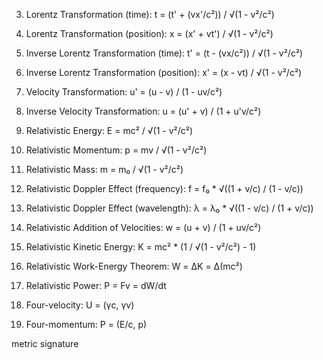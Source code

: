 
3. Lorentz Transformation (time): t = (t' + (vx'/c²)) / √(1 - v²/c²)
4. Lorentz Transformation (position): x = (x' + vt') / √(1 - v²/c²)
5. Inverse Lorentz Transformation (time): t' = (t - (vx/c²)) / √(1 - v²/c²)
6. Inverse Lorentz Transformation (position): x' = (x - vt) / √(1 - v²/c²)
7. Velocity Transformation: u' = (u - v) / (1 - uv/c²)
8. Inverse Velocity Transformation: u = (u' + v) / (1 + u'v/c²)

10. Relativistic Energy: E = mc² / √(1 - v²/c²)
11. Relativistic Momentum: p = mv / √(1 - v²/c²)
12. Relativistic Mass: m = m₀ / √(1 - v²/c²)
13. Relativistic Doppler Effect (frequency): f = f₀ * √((1 + v/c) / (1 - v/c))
14. Relativistic Doppler Effect (wavelength): λ = λ₀ * √((1 - v/c) / (1 + v/c))
15. Relativistic Addition of Velocities: w = (u + v) / (1 + uv/c²)
16. Relativistic Kinetic Energy: K = mc² * (1 / √(1 - v²/c²) - 1)
17. Relativistic Work-Energy Theorem: W = ΔK = Δ(mc²)
18. Relativistic Power: P = Fv = dW/dt
19. Four-velocity: U = (γc, γv)
20. Four-momentum: P = (E/c, p)



metric signature